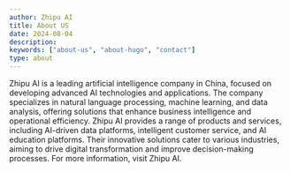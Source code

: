 ```yaml
---
author: Zhipu AI
title: About US
date: 2024-08-04
description:
keywords: ["about-us", "about-hugo", "contact"]
type: about
---
```


Zhipu AI is a leading artificial intelligence company in China, focused on developing advanced AI technologies and applications. The company specializes in natural language processing, machine learning, and data analysis, offering solutions that enhance business intelligence and operational efficiency. Zhipu AI provides a range of products and services, including AI-driven data platforms, intelligent customer service, and AI education platforms. Their innovative solutions cater to various industries, aiming to drive digital transformation and improve decision-making processes. For more information, visit Zhipu AI.